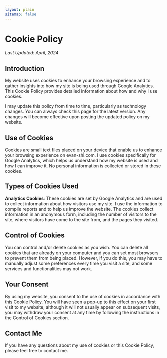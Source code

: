 ```yaml
---
layout: plain
sitemap: false
---
```


# Cookie Policy
_Last Updated: April, 2024_

## Introduction
My website uses cookies to enhance your browsing experience and to gather insights into how my site is being used through Google Analytics. This Cookie Policy provides detailed information about how and why I use cookies.

I may update this policy from time to time, particularly as technology changes. You can always check this page for the latest version. Any changes will become effective upon posting the updated policy on my website.

## Use of Cookies
Cookies are small text files placed on your device that enable us to enhance your browsing experience on evan-shi.com. I use cookies specifically for Google Analytics, which helps us understand how my website is used and how I can improve it. No personal information is collected or stored in these cookies.

## Types of Cookies Used

**Analytics Cookies**: These cookies are set by Google Analytics and are used to collect information about how visitors use my site. I use the information to compile reports and to help us improve the website. The cookies collect information in an anonymous form, including the number of visitors to the site, where visitors have come to the site from, and the pages they visited.

## Control of Cookies
You can control and/or delete cookies as you wish. You can delete all cookies that are already on your computer and you can set most browsers to prevent them from being placed. However, if you do this, you may have to manually adjust some preferences every time you visit a site, and some services and functionalities may not work.

## Your Consent
By using my website, you consent to the use of cookies in accordance with this Cookie Policy. You will have seen a pop-up to this effect on your first visit to my website; although it will not usually appear on subsequent visits, you may withdraw your consent at any time by following the instructions in the Control of Cookies section.

## Contact Me
If you have any questions about my use of cookies or this Cookie Policy, please feel free to contact me.
